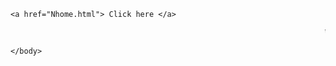
<html>
<head>
    <title>
      My codes
    </title>
        <link rel="icon" href="Logo.jpg">
        </head>
  <body>
   
    
    <a href="Nhome.html"> Click here </a>
    
<marquee> Welcome To My codes </marquee>
   
    </body>
  </html>
